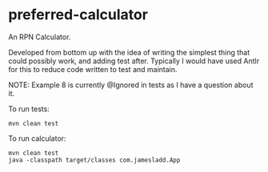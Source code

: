 # preferred-calculator

An RPN Calculator. 

Developed from bottom up with the idea of writing the simplest thing that could possibly work, and adding test
after. Typically I would have used Antlr for this to reduce code written to test and maintain.

NOTE: Example 8 is currently @Ignored in tests as I have a question about it.

To run tests:
```
mvn clean test
```

To run calculator:
```
mvn clean test
java -classpath target/classes com.jamesladd.App
```
